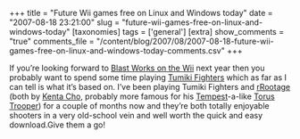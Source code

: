 +++
title = "Future Wii games free on Linux and Windows today"
date = "2007-08-18 23:21:00"
slug = "future-wii-games-free-on-linux-and-windows-today"
[taxonomies]
tags = ['general']
[extra]
show_comments = "true"
comments_file = "/content/blog/2007/08/2007-08-18-future-wii-games-free-on-linux-and-windows-today-comments.csv"
+++

If you’re looking forward to [Blast Works on the Wii](http://www.destructoid.com/geometric-shooter-blast-works-coming-to-the-wii-33812.phtml) next year then you probably want to spend some time playing [Tumiki Fighters](http://tumiki.sourceforge.net/) which as far as I can tell is what it’s based on. I’ve been playing Tumiki Fighters and [rRootage](http://rrootage.sourceforge.net/) (both by [Kenta Cho](http://www.asahi-net.or.jp/~cs8k-cyu/), probably more famous for his [Tempest](http://en.wikipedia.org/wiki/Tempest_%28arcade_game%29)-a-like [Torus Trooper](http://www.emhsoft.com/ttrooper/)) for a couple of months now and they’re both totally enjoyable shooters in a very old-school vein and well worth the quick and easy download.Give them a go!
